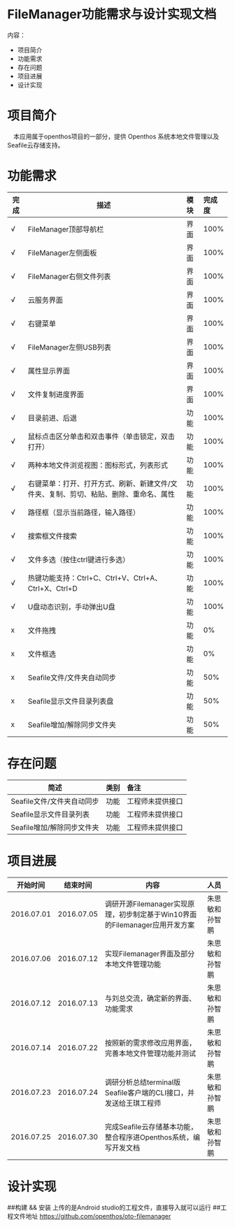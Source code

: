 # FileManager功能需求与设计实现文档

内容：

* 项目简介
* 功能需求
* 存在问题
* 项目进展
* 设计实现


# 项目简介
　本应用属于openthos项目的一部分，提供 Openthos 系统本地文件管理以及Seafile云存储支持。

# 功能需求
| 完成     | 描述     | 模块     | 完成度 |
| ---- |-------    |:---------|:---------| 
| √     | FileManager顶部导航栏    | 界面     | 100% |
| √     | FileManager左侧面板      | 界面     | 100% |
| √     | FileManager右侧文件列表  | 界面     | 100% |
| √     | 云服务界面               | 界面     | 100% |
| √     | 右键菜单                 | 界面     | 100% |
| √     | FileManager左侧USB列表   | 界面     | 100% |
| √     | 属性显示界面             | 界面     | 100% |
| √     | 文件复制进度界面         | 界面     | 100% |
| √     | 目录前进、后退           | 功能     | 100% |
| √     | 鼠标点击区分单击和双击事件（单击锁定，双击打开）                                      | 功能     | 100% |
| √     | 两种本地文件浏览视图：图标形式，列表形式                                              | 功能     | 100% |
| √     | 右键菜单：打开、打开方式、刷新、新建文件/文件夹、复制、剪切、粘贴、删除、重命名、属性 | 功能     | 100% |
| √     | 路径框（显示当前路径，输入路径）                                                      | 功能     | 100% |
| √     | 搜索框文件搜索                                                                        | 功能     | 100% |
| √     | 文件多选（按住ctrl键进行多选）                                                        | 功能     | 100% |
| √     | 热键功能支持：Ctrl+C、Ctrl+V、Ctrl+A、Ctrl+X、Ctrl+D                                  | 功能     | 100% |
| √     | U盘动态识别，手动弹出U盘                                                              | 功能     | 100% |
| x     | 文件拖拽                                                                              | 功能     | 0% |
| x     | 文件框选                                                                              | 功能     | 0% |
| x     | Seafile文件/文件夹自动同步                                                            | 功能     | 50% |
| x     | Seafile显示文件目录列表盘                                                             | 功能     | 50% |
| x     | Seafile增加/解除同步文件夹                                                            | 功能     | 50% |

# 存在问题
| 简述  | 类别  | 备注 |
| ---- |------- |:---------|
| Seafile文件/文件夹自动同步     | 功能 |工程师未提供接口 |  
| Seafile显示文件目录列表        | 功能 |工程师未提供接口 | 
| Seafile增加/解除同步文件夹     | 功能 |工程师未提供接口 |
 
# 项目进展

| 开始时间  | 结束时间  | 内容 | 人员|
| ---- |------- |-------|:---------|
|2016.07.01| 2016.07.05| 调研开源Filemanager实现原理，初步制定基于Win10界面的Filemanager应用开发方案| 朱思敏和孙智鹏|
|2016.07.06|	2016.07.12|	实现Filemanager界面及部分本地文件管理功能|朱思敏和孙智鹏|
|2016.07.12|	2016.07.13|	与刘总交流，确定新的界面、功能需求|朱思敏和孙智鹏|
|2016.07.14|	2016.07.22|	按照新的需求修改应用界面，完善本地文件管理功能并测试|朱思敏和孙智鹏|
|2016.07.23|	2016.07.24|	调研分析总结terminal版Seafile客户端的CLI接口，并发送给王琪工程师|朱思敏和孙智鹏|
|2016.07.25|	2016.07.30|	完成Seafile云存储基本功能，整合程序进Openthos系统，编写开发文档|朱思敏和孙智鹏|


# 设计实现
##构建 && 安装
上传的是Android studio的工程文件，直接导入就可以运行
##工程文件地址
https://github.com/openthos/oto-filemanager
